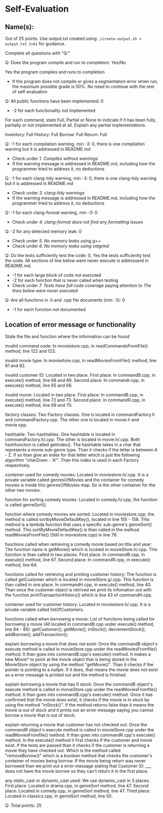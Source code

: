 # Self-Evaluation

## Name(s): 

Out of 25 points. Use output.txt created using 
`./create-output.sh > output.txt 2>&1` for guidance.

Complete all questions with "Q:"

Q: Does the program compile and run to completion: Yes/No

Yes the program compiles and runs to completion

- If the program does not compile or gives a segmentation error when run, 
the maximum possible grade is 50%. No need to continue with the rest of self-evaluation

Q: All public functions have been implemented: 0

- -2 for each functionality not implemented

For each command, state Full, Partial or None to indicate 
if it has been fully, partially or not implemented at all.
Explain any partial implementations.

Inventory: Full
History: Full
Borrow: Full
Return: Full


Q: -1 for each compilation warning, min -3: 0, there is one compilation warning but it is addressed in README.md

- Check under *1. Compiles without warnings*
- If the warning message is addressed in README.md, including how the programmer tried to address it, no deductions

Q: -1 for each clang-tidy warning, min -3: 0, there is one clang-tidy warning but it is addressed in README.md

- Check under *3. clang-tidy warnings*
- If the warning message is addressed in README.md, including how the programmer tried to address it, no deductions

Q: -1 for each clang-format warning, min -3: 0

- Check under *4. clang-format does not find any formatting issues*


Q: -2 for any detected memory leak: 0

- Check under *5. No memory leaks using g++*
- Check under *6. No memory leaks using valgrind*

Q: Do the tests sufficiently test the code: 0, Yes the tests sufficiently test the code. All sections of line below were never execute
is addresserd in README.md.

- -1 for each large block of code not executed
- -2 for each function that is never called when testing
- Check under *7. Tests have full code coverage* paying attention to *The lines below were never executed*

Q: Are all functions in .h and .cpp file documents (min -3): 0

- -1 for each function not documented

## Location of error message or functionality

State the file and function where the information can be found

invalid command code: In moviestore.cpp, in readCommandsFromFile() method, line 122 and 123.

invalid movie type: In moviestore.cpp, in readMoviesFromFile() method, line 81 and 82.

invalid customer ID: Located in two place. 
First place: In commandB.cpp, in execute() method, line 68 and 69. 
Second place: In commandr.cpp, in execute() method, line 65 and 66.
 
invalid movie: Located in two place. 
First place: In commandB.cpp, in execute() method, line 72 and 73. 
Second place: In commandR.cpp, in execute() method, line 69 and 70.

factory classes: Two Factory classes.
One is located in commandFactory.h and commandFactory.cpp. 
The other one is located in movie.h and movie.cpp.

hashtable: Two hashtables. 
One hashtable is located in commandFactory.h/.cpp. 
The other is located in movie.h/.cpp. 
Both hashfunction is called getIndex(). The hashtable takes in a char that represents a movie sub-genre type. Than it checks if the letter is between A - Z. If so than give an index for that letter which is just  the following algorithm "charGiven - 'A'". Than this index is used in each Factory respectively. 

container used for comedy movies: Located in moviestore.h/.cpp. It is a private variable called genresOfMovies and the container for comedy movies is inside this genresOfMovies map. So is the other container for the other two movies.

function for sorting comedy movies: Located in comedy.h/.cpp, the function is called genreSort(). 

function where comedy movies are sorted: Located in moviestore.cpp, the method is called sortbyMovieDefaultKey(), located in line 155 - 158. This method is a lambda function that uses a specific sub-genre's genreSort() method. This sortByMovieDefaultKey() is than called in the method readMoviesFromFile() (Still in moviestore.cpp) in line 76.

functions called when retrieving a comedy movie based on title and year: The function name is getMovie() which is located in movieStore.h/.cpp. This function is than called in two places. First place: In commandB.cpp, in execute() method, line 67. Second place: In commandR.cpp, in execute() method, line 64.

functions called for retrieving and printing customer history: The function is called getCustomer which is located in movieStore.g/.cpp. This function is than called in one place. In commandH.cpp, in execute() method, line 40. Than once the customer object is retrived we print its infomation out with the function printTransactionHistory() which is line 43 of commandH.cpp.

container used for customer history: Located in moviestore.h/.cpp. It is a private variable called listOfCustomers.

functions called when borrowing a movie:
List of functions being called for borrowing a movie (All located in commandB.cpp under execute() method, line 64 - 85):
getCustomer();
getMovie();
inStock();
decrementStock();
addBorrow();
addTransaction();

explain borrowing a movie that does not exist: Once the commandB object's execute method is called in movieStore.cpp under the readMoviesFromfile() method. It than goes into commandB.cpp's execute() method. It makes a new Movie* to point at the movie object that is being stored in the MovieStore object by using the method "getMovie()". Than it checks if the pointer is pointing to a nullptr. If it does, that means the movie does not exist so a error message is printed out and the method is finished.

explain borrowing a movie that has 0 stock: Once the commandB object's execute method is called in movieStore.cpp under the readMoviesFromfile() method. It than goes into commandB.cpp's execute() method. Once it has confirmed that the movie does exist, it checks if the movie is in stock by using the method "inStock()". If the method returns false than it means the movie is out of stock and it prints out an error message saying you cannot borrow a movie that is out of stock.

explain returning a movie that customer has not checked out: Once the commandR object's execute method is called in movieStore.cpp under the readMoviesFromfile() method. It than goes into commandR.cpp's execute() method. In the execute() method it first checks if the customer and movie exist. If the tests are passed than it checks if the customer is returning a movie they have checked out. Which is the method called "removeBorrow()" which is a boolean method that checks the customer's container of movies being borrow. If the movie being return was never borrowed than we print out a error message stating that Customer ID: ___ does not have the movie borrow so they can't return it in the first place.

any static_cast or dynamic_cast used: We use dynamic_cast in 3 places. 
First place: Located in drama.cpp, in genreSort method, line 47.
Second place: Located in comedy.cpp, in genreSort method, line 47.
Third place: Located in classics.cpp, in genreSort method, line 50.


Q: Total points: 25